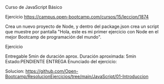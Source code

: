 Curso de JavaScript Básico

Ejercicio
https://campus.open-bootcamp.com/cursos/15/leccion/1874

Crea un nuevo proyecto de Node,
y dentro del package.json
crea un script que muestre por pantalla
"Hola, este es mi primer ejercicio con Node
en el mejor Bootcamp de programación del mundo".

Ejercicio

Entregable
5min de duración aprox.
Duración aproximada: 5min
Estado:PENDIENTE ENTREGA
Enunciado del ejercicio:


Solucion: 
https://github.com/Open-Bootcamp/ResolucionEjercicios/tree/main/JavaScript/01-Introduccion
